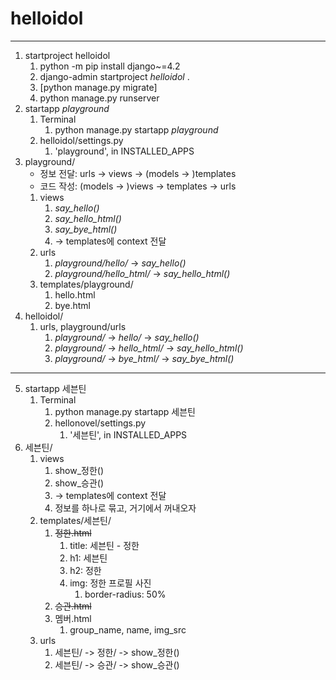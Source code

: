 # helloidol

---

1. startproject helloidol
   1. python -m pip install django~=4.2
   2. django-admin startproject _helloidol_ .
   3. [python manage.py migrate]
   4. python manage.py runserver
2. startapp _playground_
   1. Terminal
      1. python manage.py startapp _playground_
   2. helloidol/settings.py
      1. 'playground', in INSTALLED_APPS
3. playground/
   - 정보 전달: urls -> views -> (models -> )templates
   - 코드 작성: (models -> )views -> templates -> urls
   1. views
      1. _say_hello()_
      2. _say_hello_html()_
      3. _say_bye_html()_
      4. -> templates에 context 전달
   2. urls
      1. _playground/hello/_ -> _say_hello()_
      2. _playground/hello_html/_ -> _say_hello_html()_
   3. templates/playground/
      1. hello.html
      2. bye.html
4. helloidol/
   1. urls, playground/urls
      1. _playground/_ -> _hello/_ -> _say_hello()_
      2. _playground/_ -> _hello_html/_ -> _say_hello_html()_
      3. _playground/_ -> _bye_html/_ -> _say_bye_html()_
---
5. startapp 세븐틴
   1. Terminal
      1. python manage.py startapp 세븐틴
      2. hellonovel/settings.py
         1. '세븐틴', in INSTALLED_APPS
6. 세븐틴/
   1. views
      1. show_정한()
      2. show_승관()
      3. -> templates에 context 전달
      4. 정보를 하나로 묶고, 거기에서 꺼내오자
   2. templates/세븐틴/
      1. ~~정한.html~~
         1. title: 세븐틴 - 정한
         2. h1: 세븐틴
         3. h2: 정한
         4. img: 정한 프로필 사진
            1. border-radius: 50%
      2. ~~승관.html~~
      3. 멤버.html
         1. group_name, name, img_src
   3. urls
      1. 세븐틴/ -> 정한/ -> show_정한()
      2. 세븐틴/ -> 승관/ -> show_승관()